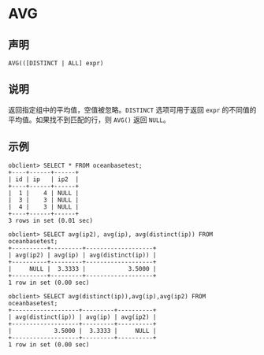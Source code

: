 AVG
========================



声明
-----------------------

```unknow
AVG(([DISTINCT | ALL] expr)
```



说明
-----------------------

返回指定组中的平均值，空值被忽略。`DISTINCT` 选项可用于返回 `expr` 的不同值的平均值。如果找不到匹配的行，则 `AVG()` 返回 `NULL`。

示例
-----------------------

```unknow
obclient> SELECT * FROM oceanbasetest;
+----+------+------+
| id | ip   | ip2  |
+----+------+------+
|  1 |    4 | NULL |
|  3 |    3 | NULL |
|  4 |    3 | NULL |
+----+------+------+
3 rows in set (0.01 sec)

obclient> SELECT avg(ip2), avg(ip), avg(distinct(ip)) FROM oceanbasetest;
+----------+---------+-------------------+
| avg(ip2) | avg(ip) | avg(distinct(ip)) |
+----------+---------+-------------------+
|     NULL |  3.3333 |            3.5000 |
+----------+---------+-------------------+
1 row in set (0.00 sec)

obclient> SELECT avg(distinct(ip)),avg(ip),avg(ip2) FROM oceanbasetest;
+-------------------+---------+----------+
| avg(distinct(ip)) | avg(ip) | avg(ip2) |
+-------------------+---------+----------+
|            3.5000 |  3.3333 |     NULL |
+-------------------+---------+----------+
1 row in set (0.00 sec)
```
